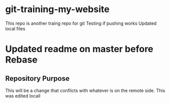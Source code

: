 # git-training-my-website
This repo is another traing repo for git
Testing if pushing works
Updated local files
# Updated readme on master before Rebase
## Repository Purpose

This will be a change that conflicts 
with whatever is on the remote side.
This was edited locall
